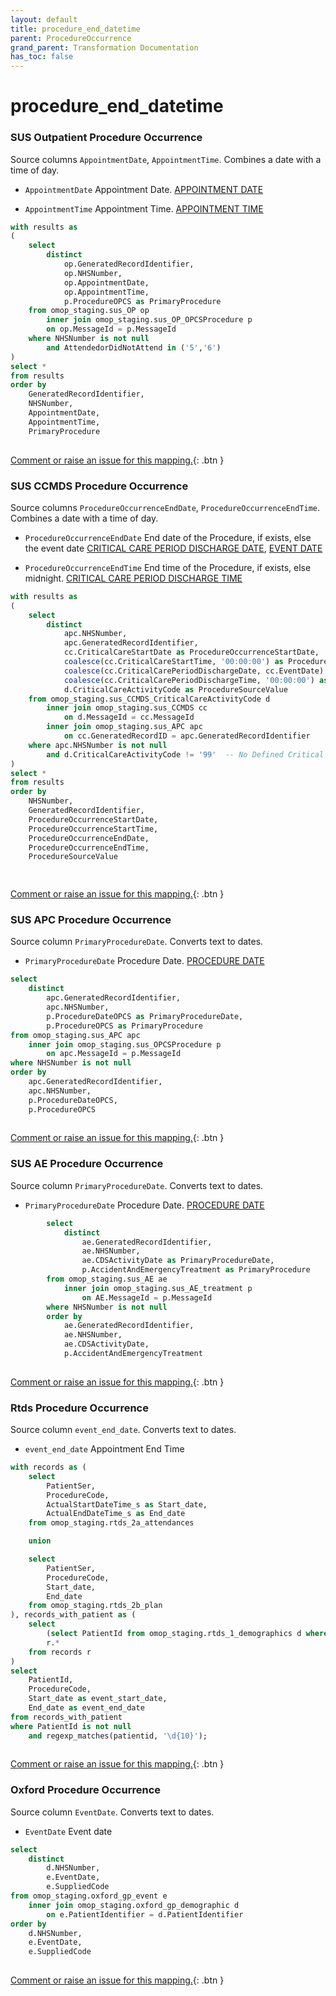 ```yaml
---
layout: default
title: procedure_end_datetime
parent: ProcedureOccurrence
grand_parent: Transformation Documentation
has_toc: false
---
```

# procedure_end_datetime
### SUS Outpatient Procedure Occurrence
Source columns  `AppointmentDate`, `AppointmentTime`.
Combines a date with a time of day.

* `AppointmentDate` Appointment Date. [APPOINTMENT DATE]()

* `AppointmentTime` Appointment Time. [APPOINTMENT TIME]()

```sql
with results as
(
	select
		distinct
			op.GeneratedRecordIdentifier,
			op.NHSNumber,
			op.AppointmentDate,
			op.AppointmentTime,
			p.ProcedureOPCS as PrimaryProcedure
	from omop_staging.sus_OP op
		inner join omop_staging.sus_OP_OPCSProcedure p
		on op.MessageId = p.MessageId
	where NHSNumber is not null
		and AttendedorDidNotAttend in ('5','6')
)
select *
from results
order by 
	GeneratedRecordIdentifier,
	NHSNumber,
	AppointmentDate, 
	AppointmentTime,
	PrimaryProcedure
	
```


[Comment or raise an issue for this mapping.](https://github.com/answerdigital/oxford-omop-data-mapper/issues/new?title=OMOP%20ProcedureOccurrence%20table%20procedure_end_datetime%20field%20SUS%20Outpatient%20Procedure%20Occurrence%20mapping){: .btn }
### SUS CCMDS Procedure Occurrence
Source columns  `ProcedureOccurrenceEndDate`, `ProcedureOccurrenceEndTime`.
Combines a date with a time of day.

* `ProcedureOccurrenceEndDate` End date of the Procedure, if exists, else the event date [CRITICAL CARE PERIOD DISCHARGE DATE](), [EVENT DATE]()

* `ProcedureOccurrenceEndTime` End time of the Procedure, if exists, else midnight. [CRITICAL CARE PERIOD DISCHARGE TIME]()

```sql
with results as
(
	select 
		distinct
			apc.NHSNumber,
			apc.GeneratedRecordIdentifier,
			cc.CriticalCareStartDate as ProcedureOccurrenceStartDate,
			coalesce(cc.CriticalCareStartTime, '00:00:00') as ProcedureOccurrenceStartTime,
			coalesce(cc.CriticalCarePeriodDischargeDate, cc.EventDate) as ProcedureOccurrenceEndDate,
			coalesce(cc.CriticalCarePeriodDischargeTime, '00:00:00') as ProcedureOccurrenceEndTime,
			d.CriticalCareActivityCode as ProcedureSourceValue
	from omop_staging.sus_CCMDS_CriticalCareActivityCode d
		inner join omop_staging.sus_CCMDS cc 
			on d.MessageId = cc.MessageId
		inner join omop_staging.sus_APC apc 
			on cc.GeneratedRecordID = apc.GeneratedRecordIdentifier
	where apc.NHSNumber is not null
		and d.CriticalCareActivityCode != '99'  -- No Defined Critical Care Activity
)
select *
from results
order by 
	NHSNumber,
	GeneratedRecordIdentifier,
	ProcedureOccurrenceStartDate, 
	ProcedureOccurrenceStartTime,
	ProcedureOccurrenceEndDate,
	ProcedureOccurrenceEndTime,
	ProcedureSourceValue

	
```


[Comment or raise an issue for this mapping.](https://github.com/answerdigital/oxford-omop-data-mapper/issues/new?title=OMOP%20ProcedureOccurrence%20table%20procedure_end_datetime%20field%20SUS%20CCMDS%20Procedure%20Occurrence%20mapping){: .btn }
### SUS APC Procedure Occurrence
Source column  `PrimaryProcedureDate`.
Converts text to dates.

* `PrimaryProcedureDate` Procedure Date. [PROCEDURE DATE]()

```sql
select
	distinct
		apc.GeneratedRecordIdentifier,
		apc.NHSNumber,
		p.ProcedureDateOPCS as PrimaryProcedureDate,
		p.ProcedureOPCS as PrimaryProcedure
from omop_staging.sus_APC apc
	inner join omop_staging.sus_OPCSProcedure p
		on apc.MessageId = p.MessageId
where NHSNumber is not null
order by
	apc.GeneratedRecordIdentifier,
	apc.NHSNumber,
	p.ProcedureDateOPCS,
	p.ProcedureOPCS
	
```


[Comment or raise an issue for this mapping.](https://github.com/answerdigital/oxford-omop-data-mapper/issues/new?title=OMOP%20ProcedureOccurrence%20table%20procedure_end_datetime%20field%20SUS%20APC%20Procedure%20Occurrence%20mapping){: .btn }
### SUS AE Procedure Occurrence
Source column  `PrimaryProcedureDate`.
Converts text to dates.

* `PrimaryProcedureDate` Procedure Date. [PROCEDURE DATE]()

```sql
		select
			distinct
				ae.GeneratedRecordIdentifier,
				ae.NHSNumber,
				ae.CDSActivityDate as PrimaryProcedureDate,
				p.AccidentAndEmergencyTreatment as PrimaryProcedure
		from omop_staging.sus_AE ae
			inner join omop_staging.sus_AE_treatment p
				on AE.MessageId = p.MessageId
		where NHSNumber is not null
		order by
			ae.GeneratedRecordIdentifier,
			ae.NHSNumber,
			ae.CDSActivityDate,
			p.AccidentAndEmergencyTreatment
	
```


[Comment or raise an issue for this mapping.](https://github.com/answerdigital/oxford-omop-data-mapper/issues/new?title=OMOP%20ProcedureOccurrence%20table%20procedure_end_datetime%20field%20SUS%20AE%20Procedure%20Occurrence%20mapping){: .btn }
### Rtds Procedure Occurrence
Source column  `event_end_date`.
Converts text to dates.

* `event_end_date` Appointment End Time 

```sql
with records as (
	select
		PatientSer,
		ProcedureCode,
		ActualStartDateTime_s as Start_date,
		ActualEndDateTime_s as End_date
	from omop_staging.rtds_2a_attendances

	union

	select 
		PatientSer,
		ProcedureCode,
		Start_date,
		End_date
	from omop_staging.rtds_2b_plan
), records_with_patient as (
	select
		(select PatientId from omop_staging.rtds_1_demographics d where d.PatientSer = r.PatientSer limit 1) as PatientId,
		r.*
	from records r
)
select
	PatientId,
	ProcedureCode,
	Start_date as event_start_date,
	End_date as event_end_date
from records_with_patient
where PatientId is not null
	and regexp_matches(patientid, '\d{10}');
	
```


[Comment or raise an issue for this mapping.](https://github.com/answerdigital/oxford-omop-data-mapper/issues/new?title=OMOP%20ProcedureOccurrence%20table%20procedure_end_datetime%20field%20Rtds%20Procedure%20Occurrence%20mapping){: .btn }
### Oxford Procedure Occurrence
Source column  `EventDate`.
Converts text to dates.

* `EventDate` Event date 

```sql
select
	distinct
		d.NHSNumber,
		e.EventDate,
		e.SuppliedCode
from omop_staging.oxford_gp_event e
	inner join omop_staging.oxford_gp_demographic d
		on e.PatientIdentifier = d.PatientIdentifier
order by
	d.NHSNumber,
	e.EventDate,
	e.SuppliedCode
	
```


[Comment or raise an issue for this mapping.](https://github.com/answerdigital/oxford-omop-data-mapper/issues/new?title=OMOP%20ProcedureOccurrence%20table%20procedure_end_datetime%20field%20Oxford%20Procedure%20Occurrence%20mapping){: .btn }
